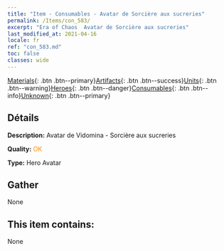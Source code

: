 ```yaml
---
title: "Item - Consumables - Avatar de Sorcière aux sucreries"
permalink: /Items/con_583/
excerpt: "Era of Chaos  Avatar de Sorcière aux sucreries"
last_modified_at: 2021-04-16
locale: fr
ref: "con_583.md"
toc: false
classes: wide
---
```

 [Materials](/fr/Items/){: .btn .btn--primary}[Artifacts](/fr/Items/Artifacts/){: .btn .btn--success}[Units](/fr/Items/Units/){: .btn .btn--warning}[Heroes](/fr/Items/Heroes/){: .btn .btn--danger}[Consumables](/fr/Items/Consumables/){: .btn .btn--info}[Unknown](/fr/Items/Unknown/){: .btn .btn--primary}

## Détails
 **Description:** Avatar de Vidomina - Sorcière aux sucreries

 **Quality:** <span style="color: #FF8C00">OK</span>

 **Type:** Hero Avatar

## Gather

  None

## This item contains:

  None


